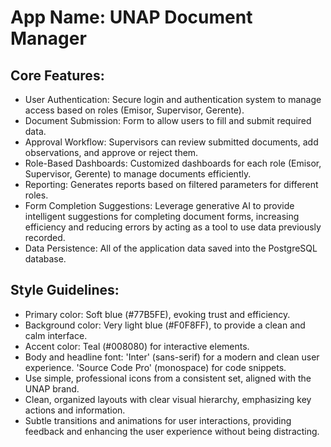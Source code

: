 # **App Name**: UNAP Document Manager

## Core Features:

- User Authentication: Secure login and authentication system to manage access based on roles (Emisor, Supervisor, Gerente).
- Document Submission: Form to allow users to fill and submit required data.
- Approval Workflow: Supervisors can review submitted documents, add observations, and approve or reject them.
- Role-Based Dashboards: Customized dashboards for each role (Emisor, Supervisor, Gerente) to manage documents efficiently.
- Reporting: Generates reports based on filtered parameters for different roles.
- Form Completion Suggestions: Leverage generative AI to provide intelligent suggestions for completing document forms, increasing efficiency and reducing errors by acting as a tool to use data previously recorded.
- Data Persistence: All of the application data saved into the PostgreSQL database.

## Style Guidelines:

- Primary color: Soft blue (#77B5FE), evoking trust and efficiency.
- Background color: Very light blue (#F0F8FF), to provide a clean and calm interface.
- Accent color: Teal (#008080) for interactive elements.
- Body and headline font: 'Inter' (sans-serif) for a modern and clean user experience. 'Source Code Pro' (monospace) for code snippets.
- Use simple, professional icons from a consistent set, aligned with the UNAP brand.
- Clean, organized layouts with clear visual hierarchy, emphasizing key actions and information.
- Subtle transitions and animations for user interactions, providing feedback and enhancing the user experience without being distracting.